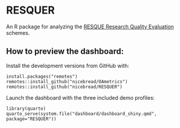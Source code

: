 # RESQUER
An R package for analyzing the [RESQUE Research Quality Evaluation](https://nicebread.github.io/RESQUE) schemes.

## How to preview the dashboard:

Install the development versions from GitHub with:

```
install.packages("remotes")
remotes::install_github("nicebread/OAmetrics")
remotes::install_github("nicebread/RESQUER")
```

Launch the dashboard with the three included demo profiles:

```
library(quarto)
quarto_serve(system.file("dashboard/dashboard_shiny.qmd", package="RESQUER"))
```


